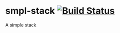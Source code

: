 # smpl-stack [![Build Status](https://travis-ci.org/rasmusnord/smpl-stack.svg?branch=master)](https://travis-ci.org/rasmusnord/smpl-stack)
A simple stack
